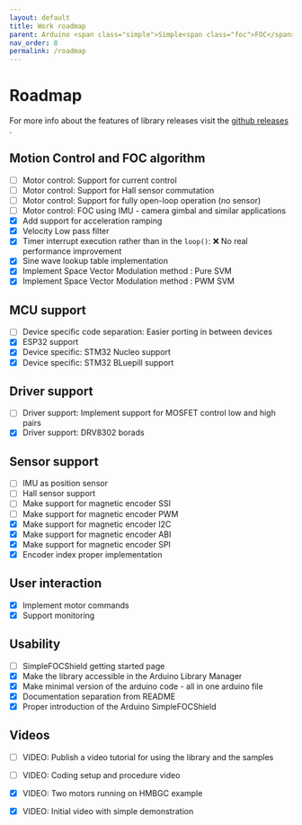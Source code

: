 ```yaml
---
layout: default
title: Work roadmap
parent: Arduino <span class="simple">Simple<span class="foc">FOC</span>library</span>
nav_order: 8
permalink: /roadmap
---
```


#  Roadmap

For more info about the features of library releases visit the [github releases <i class="fa fa-tag"></i>](https://github.com/askuric/Arduino-FOC/releases).

## Motion Control and FOC algorithm
- [ ] Motor control: Support for current control
- [ ] Motor control: Support for Hall sensor commutation 
- [ ] Motor control: Support for fully open-loop operation (no sensor)
- [ ] Motor control: FOC using IMU - camera gimbal and similar applications
- [x] Add support for acceleration ramping
- [x] Velocity Low pass filter
- [x] Timer interrupt execution rather than in the `loop()`: ❌ No real performance improvement
- [x] Sine wave lookup table implementation
- [X] Implement Space Vector Modulation method : Pure SVM
- [x] Implement Space Vector Modulation method : PWM SVM

## MCU support
- [ ] Device specific code separation: Easier porting in between devices
- [x] ESP32 support
- [x] Device specific: STM32 Nucleo support
- [x] Device specific: STM32 BLuepill support

## Driver support
- [ ] Driver support: Implement support for MOSFET control low and high pairs
- [x] Driver support: DRV8302 borads

## Sensor support
- [ ] IMU as position sensor
- [ ] Hall sensor support
- [ ] Make support for magnetic encoder  SSI
- [ ] Make support for magnetic encoder  PWM
- [x] Make support for magnetic encoder  I2C
- [x] Make support for magnetic encoder  ABI
- [x] Make support for magnetic encoder  SPI
- [x] Encoder index proper implementation

## User interaction
- [x] Implement motor commands 
- [x] Support monitoring 

## Usability 
- [ ] <span class="simple">Simple<span class="foc">FOC</span>Shield</span> getting started page
- [x] Make the library accessible in the Arduino Library Manager 
- [x] Make minimal version of the arduino code - all in one arduino file
- [x] Documentation separation from README
- [x] Proper introduction of the Arduino <span class="simple">Simple<span class="foc">FOC</span>Shield</span>

## Videos  
- [ ] VIDEO: Publish a video tutorial for using the library and the samples  
- [ ] VIDEO: Coding setup and procedure video
- [x] VIDEO: Two motors running on HMBGC example
- [x] VIDEO: Initial video with simple demonstration




